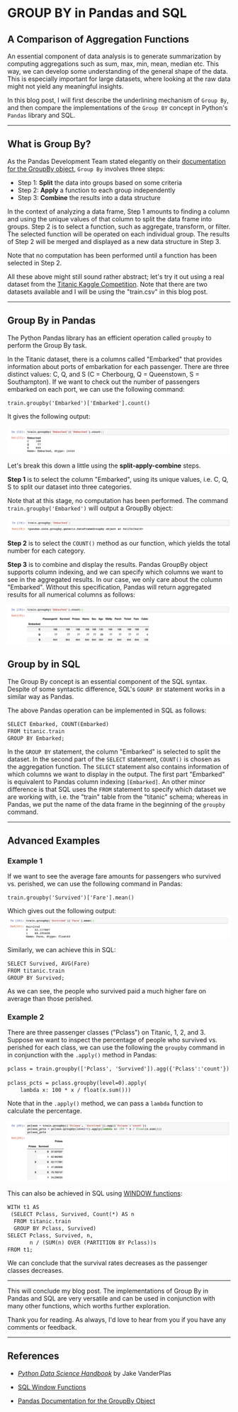# GROUP BY in Pandas and SQL
## A Comparison of Aggregation Functions 

An essential component of data analysis is to generate summarization by
computing aggregations such as sum, max, min, mean, median etc. This way,
we can develop some understanding of the general shape of the data. This is
especially important for large datasets, where looking at the raw data might not
yield any meaningful insights. 

In this blog post, I will first describe the underlining mechanism of
`Group By`, and then compare the implementations of the `Group BY` concept in
Python's `Pandas` library and SQL.

---

## What is Group By? 
As the Pandas Development Team stated elegantly on their [documentation for the GroupBy
object](https://pandas.pydata.org/pandas-docs/stable/user_guide/groupby.html),
`Group By` involves three steps:
- Step 1: **Split** the data into groups based on some criteria 
- Step 2: **Apply**  a function to each group independently 
- Step 3: **Combine** the results into a data structure

In the context of analyzing a data frame, Step 1 amounts to finding a column and
using the unique values of that column to split the data frame into groups. Step
2 is to select a function, such as aggregate, transform, or filter. The selected
function will be operated on each individual group. The results of Step 2 will be
merged and displayed as a new data structure in Step 3. 

Note that no computation has been performed until a function has been selected in
Step 2. 

All these above might still sound rather abstract; let's try it out using a real dataset from 
the [Titanic Kaggle Competition](https://www.kaggle.com/c/titanic/data). Note
that there are two datasets available and I will be using the "train.csv" in
this blog post.

---
## Group By in Pandas
The Python Pandas library has an efficient operation called `groupby` to perform
the Group By task. 

In the Titanic dataset, there is a columns called "Embarked" that provides
information about ports of embarkation for each passenger. There are three
distinct values: C, Q, and S (C = Cherbourg, Q = Queenstown, S = Southampton).
If we want to check out the number of passengers embarked on each port, we can
use the following command: 

```
train.groupby('Embarked')['Embarked'].count()
```
It gives the following output:

![image](./images/pd_embarked.png)

Let's break this down a little using the  **split-apply-combine** steps.

**Step 1** is to select the column "Embarked", using its unique values, i.e.
C, Q, S to split our dataset into
three categories. 

Note that at this stage, no computation has been performed. The command
`train.groupby('Embarked')` will output a GroupBy object:

![image](./images/pd_groupby_object.png)

**Step 2** is to select the `COUNT()` method as our function, which yields the
total number for each category. 

**Step 3** is to combine and display the results. Pandas GroupBy object supports
column indexing, and we can specify which columns we want to see in the aggregated results. In our case, we only care about the column
"Embarked". Without this specification, Pandas will return aggregated results
for all numerical columns as follows: 

![image](./images/pd_without_spec.png)


## Group by in SQL
The Group By concept is an essential component of the SQL syntax. Despite of
some syntactic difference, SQL's `GOURP BY` statement works in a similar way as
Pandas.

The above Pandas operation can be implemented in SQL as follows:

```
SELECT Embarked, COUNT(Embarked)
FROM titanic.train
GROUP BY Embarked;
```

In the `GROUP BY` statement, the column "Embarked" is selected to split the
dataset. In the second part of the `SELECT` statement, `COUNT()` is chosen as
the aggregation function. The `SELECT` statement also contains information of
which columns we want to display in the output. The first part "Embarked" is
equivalent to Pandas column indexing `[Embarked]`. An other minor difference is
that SQL uses the `FROM` statement to specify which dataset we are working with,
i.e. the "train" table from the "titanic" schema;
whereas in Pandas, we put the name of the data frame in the beginning of the
`groupby` command. 

---
## Advanced Examples 

### Example 1
If we want to see the average fare amounts for passengers who survived vs.
perished, we can use the following command in Pandas: 

```
train.groupby('Survived')['Fare'].mean()
```

Which gives out the following output: 
![image](./images/pd_fare.png)

Similarly, we can achieve this in SQL: 
```
SELECT Survived, AVG(Fare)
FROM titanic.train
GROUP BY Survived;
```

As we can see, the people who survived paid a much higher fare on average than those
perished. 

### Example 2
There are three passenger classes ("Pclass") on Titanic, 1, 2, and 3. Suppose we
want to inspect the percentage of people who survived vs. perished for each
class, we can use the following the `groupby` command in in conjunction with the
`.apply()` method in Pandas: 

```
pclass = train.groupby(['Pclass', 'Survived']).agg({'Pclass':'count'})

pclass_pcts = pclass.groupby(level=0).apply(
    lambda x: 100 * x / float(x.sum()))

```
Note that in the `.apply()` method, we can pass a `lambda` function to calculate the
percentage. 

![image](./images/pd_pclass.png)

This can also be achieved in SQL using [WINDOW functions](https://www.postgresql.org/docs/current/tutorial-window.html):

```
WITH t1 AS 
 (SELECT Pclass, Survived, Count(*) AS n 
  FROM titanic.train
  GROUP BY Pclass, Survived)
SELECT Pclass, Survived, n, 
       n / (SUM(n) OVER (PARTITION BY Pclass))s
FROM t1;
```

We can conclude that the survival rates decreases as the passenger classes
decreases. 

---
This will conclude my blog post. The implementations of Group By in Pandas and
SQL are very versatile and can be used in conjunction with many other functions,
which worths further exploration.


Thank you for reading. As always, I'd love to hear from you if you have any
comments or feedback.

--- 
## References
- [*Python Data Science
  Handbook*](https://www.amazon.com/dp/1491912057/ref=cm_sw_em_r_mt_dp_U_E2gqEbTK340BE)
  by Jake VanderPlas

- [SQL Window Functions](https://www.postgresql.org/docs/current/tutorial-window.html)

- [Pandas Documentation for the GroupBy
Object](https://pandas.pydata.org/pandas-docs/stable/user_guide/groupby.html)
